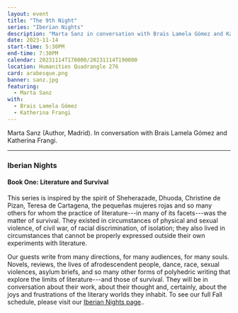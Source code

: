 ```yaml
---
layout: event
title: "The 9th Night"
series: "Iberian Nights"
description: "Marta Sanz in conversation with Brais Lamela Gómez and Katherina Frangi."
date: 2023-11-14
start-time: 5:30PM
end-time: 7:30PM
calendar: 20231114T170000/20231114T190000
location: Humanities Quadrangle 276
card: arabesque.png
banner: sanz.jpg
featuring:
  - Marta Sanz
with:
  - Brais Lamela Gómez
  - Katherina Frangi
---
```


Marta Sanz (Author, Madrid). In conversation with Brais Lamela Gómez and Katherina Frangi.

---

### Iberian Nights

#### Book One: Literature and Survival

This series is inspired by the spirit of Sheherazade, Dhuoda, Christine de Pizan, Teresa de Cartagena, the pequeñas mujeres rojas and so many others for whom the practice of literature---in many of its facets---was the matter of survival. They existed in circumstances of physical and sexual violence, of civil war, of racial discrimination, of isolation; they also lived in circumstances that cannot be properly expressed outside their own experiments with literature.

Our guests write from many directions, for many audiences, for many souls. Novels, reviews, the lives of afrodescendent people, dance, race, sexual violences, asylum briefs, and so many other forms of polyhedric writing that explore the limits of literature---and those of survival. They will be in conversation about their work, about their thought and, certainly, about the joys and frustrations of the literary worlds they inhabit. To see our full Fall schedule, please visit our [Iberian Nights page](https://creativeforum.yale.edu/special/iberian-nights.html)..
